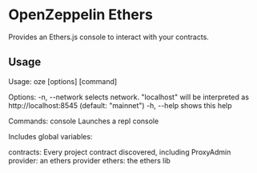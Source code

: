 # OpenZeppelin Ethers

Provides an Ethers.js console to interact with your contracts.

## Usage

Usage: oze [options] [command]

Options:
  -n, --network <network>  selects network.  "localhost" will be interpreted as http://localhost:8545 (default: "mainnet")
  -h, --help               shows this help

Commands:
  console                  Launches a repl console
  
  Includes global variables:
  
  contracts: Every project contract discovered, including ProxyAdmin
  provider: an ethers provider
  ethers: the ethers lib